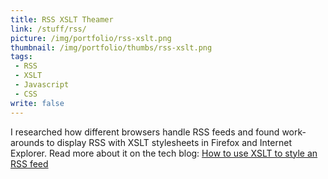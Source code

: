 ```yaml
---
title: RSS XSLT Theamer
link: /stuff/rss/
picture: /img/portfolio/rss-xslt.png
thumbnail: /img/portfolio/thumbs/rss-xslt.png
tags:
 - RSS
 - XSLT
 - Javascript
 - CSS
write: false
---
```


I researched how different browsers handle RSS feeds and found work-arounds to display RSS with XSLT stylesheets in Firefox and Internet Explorer.
Read more about it on the tech blog: <a href="http://nfriedly.com/techblog/2009/06/how-to-use-xslt-to-style-an-rss-feed/">How to use XSLT to style an RSS feed</a>